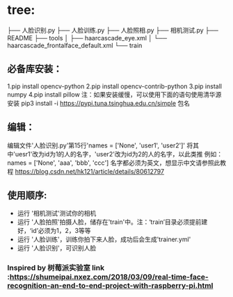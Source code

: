 # tree:
├── 人脸识别.py
├── 人脸训练.py
├── 人脸照相.py
├── 相机测试.py
├── README
├── tools
│   ├── haarcascade_eye.xml
│   └── haarcascade_frontalface_default.xml
└── train


## 必备库安装：
1.pip install opencv-python
2.pip install opencv-contrib-python
3.pip install numpy
4.pip install pillow
注：如果安装缓慢，可以使用下面的语句使用清华源安装
pip3 install -i https://pypi.tuna.tsinghua.edu.cn/simple 包名

## 编辑：
编辑文件'人脸识别.py'第15行'names = ['None', 'user1', 'user2']'
将其中'uesr1'改为id为1的人的名字，'user2'改为id为2的人的名字，以此类推
例如：
names = ['None', 'aaa', 'bbb', 'ccc']
名字都必须为英文，想显示中文请参照此教程
https://blog.csdn.net/hk121/article/details/80612797

## 使用顺序:
- 运行 '相机测试'测试你的相机
- 运行 '人脸拍照'拍摄人脸，储存在'train'中。注：‘train’目录必须提前建好，‘id’必须为1，2，3等等
- 运行 '人脸训练'，训练你拍下来人脸，成功后会生成'trainer.yml'
- 运行 '人脸识别'，可识别人脸

### Inspired by 树莓派实验室 link :https://shumeipai.nxez.com/2018/03/09/real-time-face-recognition-an-end-to-end-project-with-raspberry-pi.html
